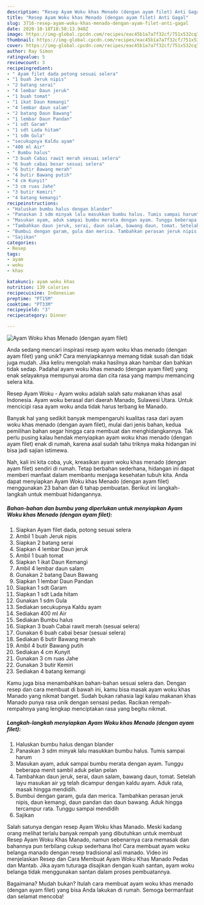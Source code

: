 ```yaml
---
description: "Resep Ayam Woku khas Menado (dengan ayam filet) Anti Gagal"
title: "Resep Ayam Woku khas Menado (dengan ayam filet) Anti Gagal"
slug: 3716-resep-ayam-woku-khas-menado-dengan-ayam-filet-anti-gagal
date: 2020-10-18T18:50:13.948Z
image: https://img-global.cpcdn.com/recipes/eac45b1a7a7f32cf/751x532cq70/ayam-woku-khas-menado-dengan-ayam-filet-foto-resep-utama.jpg
thumbnail: https://img-global.cpcdn.com/recipes/eac45b1a7a7f32cf/751x532cq70/ayam-woku-khas-menado-dengan-ayam-filet-foto-resep-utama.jpg
cover: https://img-global.cpcdn.com/recipes/eac45b1a7a7f32cf/751x532cq70/ayam-woku-khas-menado-dengan-ayam-filet-foto-resep-utama.jpg
author: Ray Simon
ratingvalue: 5
reviewcount: 3
recipeingredient:
- " Ayam filet dada potong sesuai selera"
- "1 buah Jeruk nipis"
- "2 batang serai"
- "4 lembar Daun jeruk"
- "1 buah tomat"
- "1 ikat Daun Kemangi"
- "4 lembar daun salam"
- "2 batang Daun Bawang"
- "1 lembar Daun Pandan"
- "1 sdt Garam"
- "1 sdt Lada hitam"
- "1 sdm Gula"
- "secukupnya Kaldu ayam"
- "400 ml Air"
- " Bumbu halus"
- "3 buah Cabai rawit merah sesuai selera"
- "6 buah cabai besar sesuai selera"
- "6 butir Bawang merah"
- "4 butir Bawang putih"
- "4 cm Kunyit"
- "3 cm ruas Jahe"
- "3 butir Kemiri"
- "4 batang kemangi"
recipeinstructions:
- "Haluskan bumbu halus dengan blander"
- "Panaskan 3 sdm minyak lalu masukkan bumbu halus. Tumis sampai harum"
- "Masukan ayam, aduk sampai bumbu merata dengan ayam. Tunggu beberapa menit sambil aduk pelan pelan"
- "Tambahkan daun jeruk, serai, daun salam, bawang daun, tomat. Setelah layu masukan air yg telah dicampur dengan kaldu ayam. Aduk rata, masak hingga mendidih."
- "Bumbui dengan garam, gula dan merica. Tambahkan perasan jeruk nipis, daun kemangi, daun pandan dan daun bawang. Aduk hingga tercampur rata. Tunggu sampai mendidih"
- "Sajikan"
categories:
- Resep
tags:
- ayam
- woku
- khas

katakunci: ayam woku khas 
nutrition: 139 calories
recipecuisine: Indonesian
preptime: "PT15M"
cooktime: "PT33M"
recipeyield: "3"
recipecategory: Dinner

---
```



![Ayam Woku khas Menado (dengan ayam filet)](https://img-global.cpcdn.com/recipes/eac45b1a7a7f32cf/751x532cq70/ayam-woku-khas-menado-dengan-ayam-filet-foto-resep-utama.jpg)

Anda sedang mencari inspirasi resep ayam woku khas menado (dengan ayam filet) yang unik? Cara menyiapkannya memang tidak susah dan tidak juga mudah. Jika keliru mengolah maka hasilnya akan hambar dan bahkan tidak sedap. Padahal ayam woku khas menado (dengan ayam filet) yang enak selayaknya mempunyai aroma dan cita rasa yang mampu memancing selera kita.

Resep Ayam Woku - Ayam woku adalah salah satu makanan khas asal Indonesia. Ayam woku berasal dari daerah Manado, Sulawesi Utara. Untuk mencicipi rasa ayam woku anda tidak harus terbang ke Manado.

Banyak hal yang sedikit banyak mempengaruhi kualitas rasa dari ayam woku khas menado (dengan ayam filet), mulai dari jenis bahan, kedua pemilihan bahan segar hingga cara membuat dan menghidangkannya. Tak perlu pusing kalau hendak menyiapkan ayam woku khas menado (dengan ayam filet) enak di rumah, karena asal sudah tahu triknya maka hidangan ini bisa jadi sajian istimewa.


Nah, kali ini kita coba, yuk, kreasikan ayam woku khas menado (dengan ayam filet) sendiri di rumah. Tetap berbahan sederhana, hidangan ini dapat memberi manfaat dalam membantu menjaga kesehatan tubuh kita. Anda dapat menyiapkan Ayam Woku khas Menado (dengan ayam filet) menggunakan 23 bahan dan 6 tahap pembuatan. Berikut ini langkah-langkah untuk membuat hidangannya.

<!--inarticleads1-->

##### Bahan-bahan dan bumbu yang diperlukan untuk menyiapkan Ayam Woku khas Menado (dengan ayam filet):

1. Siapkan  Ayam filet dada, potong sesuai selera
1. Ambil 1 buah Jeruk nipis
1. Siapkan 2 batang serai
1. Siapkan 4 lembar Daun jeruk
1. Ambil 1 buah tomat
1. Siapkan 1 ikat Daun Kemangi
1. Ambil 4 lembar daun salam
1. Gunakan 2 batang Daun Bawang
1. Siapkan 1 lembar Daun Pandan
1. Siapkan 1 sdt Garam
1. Siapkan 1 sdt Lada hitam
1. Gunakan 1 sdm Gula
1. Sediakan secukupnya Kaldu ayam
1. Sediakan 400 ml Air
1. Sediakan  Bumbu halus
1. Siapkan 3 buah Cabai rawit merah (sesuai selera)
1. Gunakan 6 buah cabai besar (sesuai selera)
1. Sediakan 6 butir Bawang merah
1. Ambil 4 butir Bawang putih
1. Sediakan 4 cm Kunyit
1. Gunakan 3 cm ruas Jahe
1. Gunakan 3 butir Kemiri
1. Sediakan 4 batang kemangi


Kamu juga bisa menambahkan bahan-bahan sesuai selera dan. Dengan resep dan cara membuat di bawah ini, kamu bisa masak ayam woku khas Manado yang nikmat banget. Sudah bukan rahasia lagi kalau makanan khas Manado punya rasa unik dengan sensasi pedas. Racikan rempah-rempahnya yang lengkap menciptakan rasa yang begitu nikmat. 

<!--inarticleads2-->

##### Langkah-langkah menyiapkan Ayam Woku khas Menado (dengan ayam filet):

1. Haluskan bumbu halus dengan blander
1. Panaskan 3 sdm minyak lalu masukkan bumbu halus. Tumis sampai harum
1. Masukan ayam, aduk sampai bumbu merata dengan ayam. Tunggu beberapa menit sambil aduk pelan pelan
1. Tambahkan daun jeruk, serai, daun salam, bawang daun, tomat. Setelah layu masukan air yg telah dicampur dengan kaldu ayam. Aduk rata, masak hingga mendidih.
1. Bumbui dengan garam, gula dan merica. Tambahkan perasan jeruk nipis, daun kemangi, daun pandan dan daun bawang. Aduk hingga tercampur rata. Tunggu sampai mendidih
1. Sajikan


Salah satunya dengan resep Ayam Woku khas Manado. Meski kadang orang melihat terlalu banyak rempah yang dibutuhkan untuk membuat Resep Ayam Woku Khas Manado, namun sebenarnya cara memasak dan bahannya pun terbilang cukup sederhana lho! Cara membuat ayam woku belanga manado dengan resep tradisional asli manado. Video ini menjelaskan Resep dan Cara Membuat Ayam Woku Khas Manado Pedas dan Mantab. Jika ayam tuturaga disajikan dengan kuah santan, ayam woku belanga tidak menggunakan santan dalam proses pembuatannya. 

Bagaimana? Mudah bukan? Itulah cara membuat ayam woku khas menado (dengan ayam filet) yang bisa Anda lakukan di rumah. Semoga bermanfaat dan selamat mencoba!

